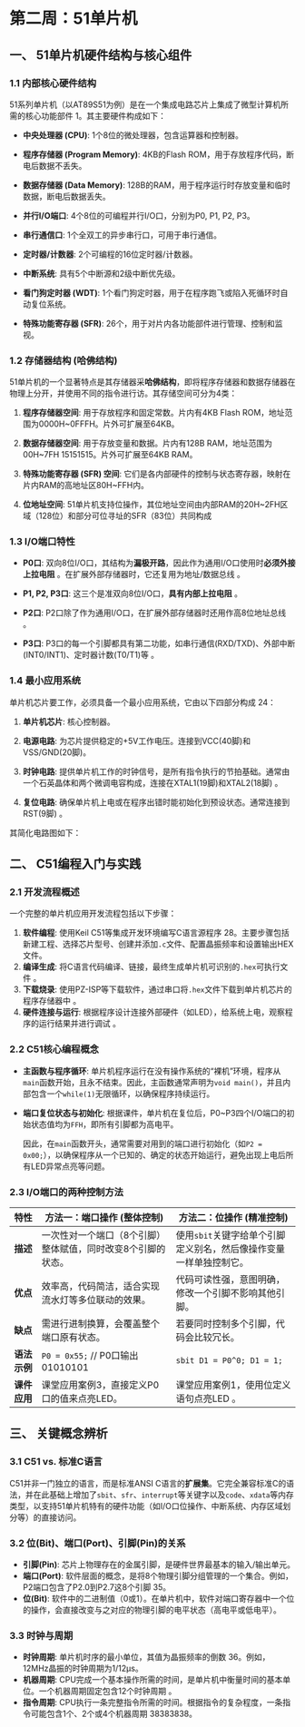 # 第二周：51单片机

## 一、 51单片机硬件结构与核心组件

### 1.1 内部核心硬件结构

51系列单片机（以AT89S51为例）是在一个集成电路芯片上集成了微型计算机所需的核心功能部件 1。其主要硬件构成如下：

- **中央处理器 (CPU)**: 1个8位的微处理器，包含运算器和控制器。

- **程序存储器 (Program Memory)**: 4KB的Flash ROM，用于存放程序代码，断电后数据不丢失。

- **数据存储器 (Data Memory)**: 128B的RAM，用于程序运行时存放变量和临时数据，断电后数据丢失。

- **并行I/O端口**: 4个8位的可编程并行I/O口，分别为P0, P1, P2, P3。

- **串行通信口**: 1个全双工的异步串行口，可用于串行通信。

- **定时器/计数器**: 2个可编程的16位定时器/计数器。

- **中断系统**: 具有5个中断源和2级中断优先级。

- **看门狗定时器 (WDT)**: 1个看门狗定时器，用于在程序跑飞或陷入死循环时自动复位系统。

- **特殊功能寄存器 (SFR)**: 26个，用于对片内各功能部件进行管理、控制和监视。

### 1.2 存储器结构 (哈佛结构)

51单片机的一个显著特点是其存储器采**哈佛结构**，即将程序存储器和数据存储器在物理上分开，并使用不同的指令进行访。其存储空间可分为4类：

1. **程序存储器空间**: 用于存放程序和固定常数。片内有4KB Flash ROM，地址范围为0000H~0FFFH。片外可扩展至64KB。

2. **数据存储器空间**: 用于存放变量和数据。片内有128B RAM，地址范围为00H~7FH 15151515。片外可扩展至64KB RAM。

3. **特殊功能寄存器 (SFR) 空间**: 它们是各内部硬件的控制与状态寄存器，映射在片内RAM的高地址区80H~FFH内。

4. **位地址空间**: 51单片机支持位操作，其位地址空间由内部RAM的20H~2FH区域（128位）和部分可位寻址的SFR（83位）共同构成


### 1.3 I/O端口特性

- **P0口**: 双向8位I/O口，其结构为**漏极开路**，因此作为通用I/O口使用时**必须外接上拉电阻** 。在扩展外部存储器时，它还复用为地址/数据总线 。

- **P1, P2, P3口**: 这三个是准双向8位I/O口，**具有内部上拉电阻** 。

- **P2口**: P2口除了作为通用I/O口，在扩展外部存储器时还用作高8位地址总线 。

- **P3口**: P3口的每一个引脚都具有第二功能，如串行通信(RXD/TXD)、外部中断(INT0/INT1)、定时器计数(T0/T1)等 。

### 1.4 最小应用系统

单片机芯片要工作，必须具备一个最小应用系统，它由以下四部分构成 24：

1. **单片机芯片**: 核心控制器。

2. **电源电路**: 为芯片提供稳定的+5V工作电压。连接到VCC(40脚)和VSS/GND(20脚)。

3. **时钟电路**: 提供单片机工作的时钟信号，是所有指令执行的节拍基础。通常由一个石英晶体和两个微调电容构成，连接在XTAL1(19脚)和XTAL2(18脚) 。

4. **复位电路**: 确保单片机上电或在程序出错时能初始化到预设状态。通常连接到RST(9脚) 。

其简化电路图如下：

## 二、 C51编程入门与实践

### 2.1 开发流程概述

一个完整的单片机应用开发流程包括以下步骤：

1. **软件编程**: 使用Keil C51等集成开发环境编写C语言源程序 28。主要步骤包括新建工程、选择芯片型号、创建并添加`.c`文件、配置晶振频率和设置输出HEX文件。
2. **编译生成**: 将C语言代码编译、链接，最终生成单片机可识别的`.hex`可执行文件 。
3. **下载烧录**: 使用PZ-ISP等下载软件，通过串口将`.hex`文件下载到单片机芯片的程序存储器中 。
4. **硬件连接与运行**: 根据程序设计连接外部硬件（如LED），给系统上电，观察程序的运行结果并进行调试 。

### 2.2 C51核心编程概念

- **主函数与程序循环**: 单片机程序运行在没有操作系统的“裸机”环境，程序从`main`函数开始，且永不结束。因此，主函数通常声明为`void main()`，并且内部包含一个`while(1)`无限循环，以确保程序持续运行。

- **端口复位状态与初始化**: 根据课件，单片机在复位后，P0~P3四个I/O端口的初始状态值均为`FFH`，即所有引脚都为高电平。

  因此，在`main`函数开头，通常需要对用到的端口进行初始化（如`P2 = 0x00;`），以确保程序从一个已知的、确定的状态开始运行，避免出现上电后所有LED异常点亮等问题。

### 2.3 I/O端口的两种控制方法

| 特性         | 方法一：端口操作 (整体控制)                                  | 方法二：位操作 (精准控制)                                    |
| ------------ | ------------------------------------------------------------ | ------------------------------------------------------------ |
| **描述**     | 一次性对一个端口（8个引脚）整体赋值，同时改变8个引脚的状态。 | 使用`sbit`关键字给单个引脚定义别名，然后像操作变量一样单独控制它。 |
| **优点**     | 效率高，代码简洁，适合实现流水灯等多位联动的效果。           | 代码可读性强，意图明确，修改一个引脚不影响其他引脚。         |
| **缺点**     | 需进行进制换算，会覆盖整个端口原有状态。                     | 若要同时控制多个引脚，代码会比较冗长。                       |
| **语法示例** | `P0 = 0x55;` // P0口输出 01010101                            | `sbit D1 = P0^0; D1 = 1;`                                    |
| **课件应用** | 课堂应用案例3，直接定义P0口的值来点亮LED。                   | 课堂应用案例1，使用位定义语句点亮LED 。                      |

## 三、 关键概念辨析

### 3.1 C51 vs. 标准C语言

C51并非一门独立的语言，而是标准ANSI C语言的**扩展集**。它完全兼容标准C的语法，并在此基础上增加了`sbit`、`sfr`、`interrupt`等关键字以及`code`、`xdata`等内存类型，以支持51单片机特有的硬件功能（如I/O口位操作、中断系统、内存区域划分等）的直接访问。

### 3.2 位(Bit)、端口(Port)、引脚(Pin)的关系

- **引脚(Pin)**: 芯片上物理存在的金属引脚，是硬件世界最基本的输入/输出单元。
- **端口(Port)**: 软件层面的概念，是将8个物理引脚分组管理的一个集合。例如，P2端口包含了P2.0到P2.7这8个引脚 35。
- **位(Bit)**: 软件中的二进制值（0或1）。在单片机中，软件对端口寄存器中一个位的操作，会直接改变与之对应的物理引脚的电平状态（高电平或低电平）。

### 3.3 时钟与周期

- **时钟周期**: 单片机时序的最小单位，其值为晶振频率的倒数 36。例如，12MHz晶振的时钟周期为1/12μs。
- **机器周期**: CPU完成一个基本操作所需的时间，是单片机中衡量时间的基本单位。一个机器周期固定包含12个时钟周期 。
- **指令周期**: CPU执行一条完整指令所需的时间。根据指令的复杂程度，一条指令可能包含1个、2个或4个机器周期 38383838。



